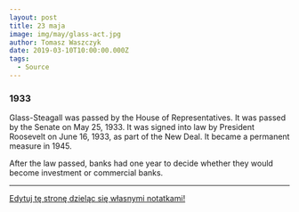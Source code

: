 ```yaml
---
layout: post
title: 23 maja
image: img/may/glass-act.jpg
author: Tomasz Waszczyk
date: 2019-03-10T10:00:00.000Z
tags:
  - Source
---
```


### 1933

Glass-Steagall was passed by the House of Representatives. It was passed by the Senate on May 25, 1933. It was signed into law by President Roosevelt on June 16, 1933, as part of the New Deal. It became a permanent measure in 1945. 

After the law passed, banks had one year to decide whether they would become investment or commercial banks.

---

<a href="https://github.com/TomaszWaszczyk/historia.waszczyk.com/edit/master/src/content/may-23.md" target="_blank">Edytuj tę stronę dzieląc się własnymi notatkami!</a>
